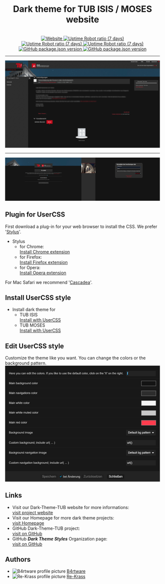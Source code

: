 <h1 align="center">Dark theme for TUB ISIS / MOSES website </h2>
<p align="center">
  <br>
  <a href="https://dark-theme-styles.github.io/Dark-Theme-TUB/">
    <img alt="Website" src="https://img.shields.io/website/https/dark-theme-styles.github.io/Dark-Theme-TUB.svg?down_message=offline&style=for-the-badge">
  </a>
  <a href="https://dark-theme-styles.github.io/Dark-Theme-TUB/">
    <img alt="Uptime Robot ratio (7 days)" src="https://img.shields.io/uptimerobot/ratio/7/m782458020-1b26bc32279274168a804f88.svg?style=for-the-badge">
  </a>
  <br>
  <a href="https://github.com/dark-theme-styles/Dark-Theme-TUB">
    <img alt="Uptime Robot ratio (7 days)" src="https://img.shields.io/badge/vue-V3.3.5-brightgreen.svg?&style=for-the-badge">
  </a>
  <a href="https://github.com/dark-theme-styles/Dark-Theme-TUB">
    <img alt="Uptime Robot ratio (7 days)" src="https://img.shields.io/npm/v/npm.svg?color=brightgreen&style=for-the-badge">
  </a>

  <br>
  <a href="https://raw.githubusercontent.com/Re-Krass/Dark-Theme-ISIS-TUB/master/dark-theme-isis-tub.user.css">
    <img alt="GitHub package.json version" src="https://img.shields.io/badge/dynamic/json.svg?color=orange&label=VERSION%20DARK-THEME%20ISIS&query=%24.versionDarkThemeIsisTub&url=https%3A%2F%2Fraw.githubusercontent.com%2Fdark-theme-styles%2FDark-Theme-TUB%2Fmaster%2Fversions.json&style=for-the-badge">
  </a>
  <a href="https://raw.githubusercontent.com/Re-Krass/Dark-Theme-ISIS-TUB/master/dark-theme-moses-tub.user.css">
    <img alt="GitHub package.json version" src="https://img.shields.io/badge/dynamic/json.svg?color=orange&label=VERSION%20DARK-THEME%20MOSES&query=%24.versionDarkThemeMosesTub&url=https%3A%2F%2Fraw.githubusercontent.com%2Fdark-theme-styles%2FDark-Theme-TUB%2Fmaster%2Fversions.json&style=for-the-badge">
  </a>
</p>

-----

<img src="/images/Screenshots_ISIS/ISIS_Screenshot_1.png" target="_blank" alt="Screenshot main page"/>

-----

<img src="/images/Screenshots_ISIS/ISIS_Screenshot_2-3.png" target="_blank" alt="Screenshot login pages"/>

## Plugin for UserCSS
First download a plug-in for your web browser to install the CSS. We prefer '[Stylus](https://github.com/openstyles/stylus)'. <br>
- Stylus <br>
  - for Chrome: <br>
[Install Chrome extension](https://chrome.google.com/webstore/detail/stylus/clngdbkpkpeebahjckkjfobafhncgmne) <br>
  - for Firefox: <br>
[Install Firefox extension](https://addons.mozilla.org/firefox/addon/styl-us/) <br>
  - for Opera: <br>
[Install Opera extension](https://addons.opera.com/extensions/details/stylus/) <br>

For Mac Safari we recommend '[Cascadea](https://cascadea.app/)'.

## Install UserCSS style
- Install dark theme for 
  - TUB ISIS <br>
  [Install with UserCSS](https://raw.githubusercontent.com/Re-Krass/Dark-Theme-ISIS-TUB/master/dark-theme-isis-tub.user.css)
  - TUB MOSES <br>
  [Install with UserCSS](https://raw.githubusercontent.com/Re-Krass/Dark-Theme-ISIS-TUB/master/dark-theme-moses-tub.user.css)

## Edit UserCSS style
Customize the theme like you want. You can change the colors or the background pattern.
<img src="/images/Screenshot_UserCSS/Screenshot_UserCSS_settings.PNG" target="_blank" alt="Screenshot edit UserCSS"/>

## Links
- Visit our Dark-Theme-TUB website for more informations: <br>
[visit project website](https://dark-theme-styles.github.io/Dark-Theme-TUB) <br>
- Visit our Homepage for more dark theme projects: <br>
[visit Homepage](https://dark-theme-styles.github.io) <br>
- GitHub Dark-Theme-TUB project: <br>
[visit on GitHub](https://github.com/dark-theme-styles/Dark-Theme-TUB) 
- GitHub _**Dark Theme Styles**_ Organization page: <br>
[visit on GitHub](https://github.com/dark-theme-styles) 

## Authors 
- <img src="https://avatars1.githubusercontent.com/u/34386047" height="15" alt="B4rtware profile picture" target="_blank"> [B4rtware](https://github.com/B4rtware) <br>
- <img src="https://avatars1.githubusercontent.com/u/38668040" height="15" alt="Re-Krass profile picture" target="_blank"> [Re-Krass](https://github.com/Re-Krass)
